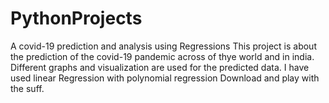 # PythonProjects
A covid-19 prediction and analysis using Regressions
This project is about the prediction of the covid-19 pandemic across of thye world and in india. 
Different graphs and visualization are used for the predicted data.
I have used linear Regression with polynomial regression
Download and play with the suff.
